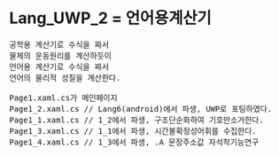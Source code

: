# Lang_UWP_2 = 언어용계산기
<pre>
공학용 계산기로 수식을 짜서
물체의 운동원리를 계산하듯이
언어용 계산기로 수식을 짜서
언어의 물리적 성질을 계산한다.

Page1.xaml.cs가 메인페이지
Page1_2.xaml.cs // Lang6(android)에서 파생, UWP로 포팅하였다.
Page1_1.xaml.cs // 1_2에서 파생, 구조단순화하여 기호만소거한다.
Page1_3.xaml.cs // 1_1에서 파생, 시간불확정성어휘를 수집한다.
Page1_4.xaml.cs // 1_3에서 파생, .A 문장주소값 자석착기능연구
</pre>
